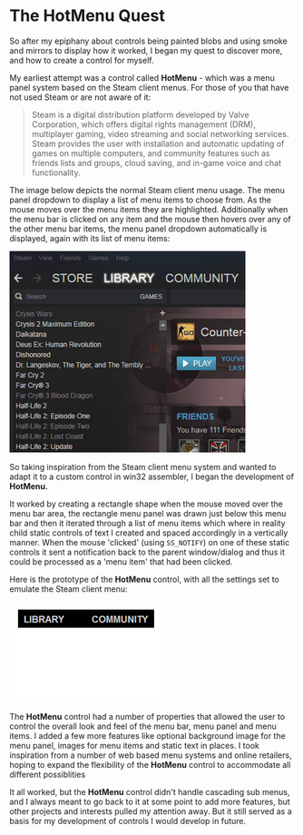 # The HotMenu Quest

So after my epiphany about controls being painted blobs and using smoke and mirrors to display how it worked, I began my quest to discover more, and how to create a control for myself.

My earliest attempt was a control called **HotMenu** - which was a menu panel system based on the Steam client menus. For those of you that have not used Steam or are not aware of it:

> Steam is a digital distribution platform developed by Valve Corporation, which offers digital rights management \(DRM\), multiplayer gaming, video streaming and social networking services. Steam provides the user with installation and automatic updating of games on multiple computers, and community features such as friends lists and groups, cloud saving, and in-game voice and chat functionality.

The image below depicts the normal Steam client menu usage. The menu panel dropdown to display a list of menu items to choose from. As the mouse moves over the menu items they are highlighted. Additionally when the menu bar is clicked on any item and the mouse then hovers over any of the other menu bar items, the menu panel dropdown automatically is displayed, again with its list of menu items:

![](/assets/SteamClientMenus.gif)

So taking inspiration from the Steam client menu system and wanted to adapt it to a custom control in win32 assembler, I began the development of **HotMenu.**

It worked by creating a rectangle shape when the mouse moved over the menu bar area, the rectangle menu panel was drawn just below this menu bar and then it iterated through a list of menu items which where in reality child static controls of text I created and spaced accordingly in a vertically manner. When the mouse 'clicked' \(using `SS_NOTIFY`\) on one of these static controls it sent a notification back to the parent window/dialog and thus it could be processed as a 'menu item' that had been clicked.

Here is the prototype of the **HotMenu** control, with all the settings set to emulate the Steam client menu:

![](/assets/HotMenu.gif)

The **HotMenu** control had a number of properties that allowed the user to control the overall look and feel of the menu bar, menu panel and menu items. I added a few more features like optional background image for the menu panel, images for menu items and static text in places. I took inspiration from a number of web based menu systems and online retailers, hoping to expand the flexibility of the **HotMenu** control to accommodate all different possiblities

It all worked, but the **HotMenu** control didn't handle cascading sub menus, and I always meant to go back to it at some point to add more features, but other projects and interests pulled my attention away. But it still served as a basis for my development of controls I would develop in future.

